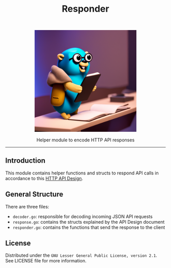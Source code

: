 <h1 align="center">Responder</h1> <br>
<p align="center">
    <img alt="Gopher refining a speech text before the real presentation" title="Gopher" src="./assets/gopher.png" width="320">
</p>

<p align="center">
    Helper module to encode HTTP API responses
</p>

---

## Introduction

This module contains helper functions and structs to respond API calls in accordance to this [HTTP API Design](https://github.com/jkitajima/http_api_design).


## General Structure

There are three files:
- `decoder.go`: responsible for decoding incoming JSON API requests
- `response.go`: contains the structs explained by the API Design document
- `responder.go`: contains the functions that send the response to the client


## License

Distributed under the `GNU Lesser General Public License, version 2.1`. See LICENSE file for more information.
